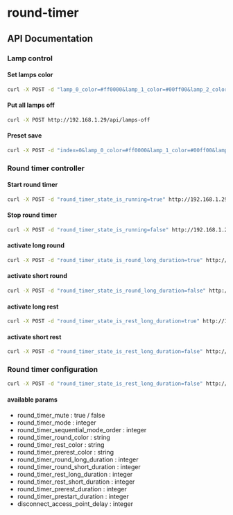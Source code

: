 # round-timer


## API Documentation

### Lamp control

#### Set lamps color

```sh
curl -X POST -d "lamp_0_color=#ff0000&lamp_1_color=#00ff00&lamp_2_color=#0000ff" http://192.168.1.29/api/lamps
```

#### Put all lamps off

```sh
curl -X POST http://192.168.1.29/api/lamps-off
```

#### Preset save

```sh
curl -X POST -d "index=0&lamp_0_color=#ff0000&lamp_1_color=#00ff00&lamp_2_color=#0000ff" http://192.168.1.29/api/lamps-presets
```


### Round timer controller

#### Start round timer

```sh
curl -X POST -d "round_timer_state_is_running=true" http://192.168.1.29/api/controls
```

#### Stop round timer

```sh
curl -X POST -d "round_timer_state_is_running=false" http://192.168.1.29/api/controls
```

#### activate long round

```sh
curl -X POST -d "round_timer_state_is_round_long_duration=true" http://192.168.1.29/api/controls
```

#### activate short round

```sh
curl -X POST -d "round_timer_state_is_round_long_duration=false" http://192.168.1.29/api/controls
```


#### activate long rest

```sh
curl -X POST -d "round_timer_state_is_rest_long_duration=true" http://192.168.1.29/api/controls
```

#### activate short rest

```sh
curl -X POST -d "round_timer_state_is_rest_long_duration=false" http://192.168.1.29/api/controls
```


### Round timer configuration

```sh
curl -X POST -d "round_timer_state_is_rest_long_duration=false" http://192.168.1.29/api/round-timer-configurations

```

#### available params

- round_timer_mute : true / false
- round_timer_mode : integer
- round_timer_sequential_mode_order : integer
- round_timer_round_color : string
- round_timer_rest_color : string
- round_timer_prerest_color : string
- round_timer_round_long_duration : integer
- round_timer_round_short_duration : integer
- round_timer_rest_long_duration : integer
- round_timer_rest_short_duration : integer
- round_timer_prerest_duration : integer
- round_timer_prestart_duration : integer
- disconnect_access_point_delay : integer



